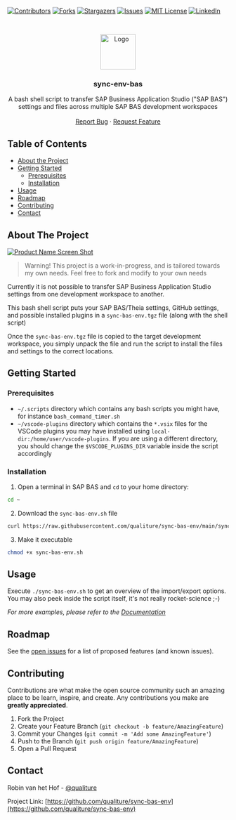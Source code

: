 [![Contributors][contributors-shield]][contributors-url]
[![Forks][forks-shield]][forks-url]
[![Stargazers][stars-shield]][stars-url]
[![Issues][issues-shield]][issues-url]
[![MIT License][license-shield]][license-url]
[![LinkedIn][linkedin-shield]][linkedin-url]



<!-- PROJECT LOGO -->
<br />
<p align="center">
  <a href="https://github.com/qualiture/sync-bas-env">
    <img src="https://cdn2.iconfinder.com/data/icons/network-roundline/512/cloud_settings-512.png" alt="Logo" width="80" height="80">
  </a>

  <h3 align="center">sync-env-bas</h3>

  <p align="center">
    A bash shell script to transfer SAP Business Application Studio ("SAP BAS") settings and files across multiple SAP BAS development workspaces
    <br />
    <br />
    <a href="https://github.com/qualiture/sync-bas-env/issues">Report Bug</a>
    ·
    <a href="https://github.com/qualiture/sync-bas-env/issues">Request Feature</a>
  </p>
</p>



<!-- TABLE OF CONTENTS -->
## Table of Contents

* [About the Project](#about-the-project)
* [Getting Started](#getting-started)
  * [Prerequisites](#prerequisites)
  * [Installation](#installation)
* [Usage](#usage)
* [Roadmap](#roadmap)
* [Contributing](#contributing)
* [Contact](#contact)



<!-- ABOUT THE PROJECT -->
## About The Project

[![Product Name Screen Shot][product-screenshot]](https://blogs.sap.com/wp-content/uploads/2020/07/2020-06-AppStudio-on-SCP.png)

> Warning! This project is a work-in-progress, and is tailored towards my own needs. Feel free to fork and modify to your own needs

Currently it is not possible to transfer SAP Business Application Studio settings from one development workspace to another.

This bash shell script puts your SAP BAS/Theia settings, GitHub settings, and possible installed plugins in a `sync-bas-env.tgz` file (along with the shell script)

Once the `sync-bas-env.tgz` file is copied to the target development workspace, you simply unpack the file and run the script to install the files and settings to the correct locations.

<!-- GETTING STARTED -->
## Getting Started

### Prerequisites

* `~/.scripts` directory which contains any bash scripts you might have, for instance `bash_command_timer.sh`
* `~/vscode-plugins` directory which contains the `*.vsix` files for the VSCode plugins you may have installed using `local-dir:/home/user/vscode-plugins`. If you are using a different directory, you should change the `$VSCODE_PLUGINS_DIR` variable inside the script accordingly

### Installation

1. Open a terminal in SAP BAS and `cd` to your home directory:
```sh
cd ~
```
2. Download the `sync-bas-env.sh` file
```sh
curl https://raw.githubusercontent.com/qualiture/sync-bas-env/main/sync-bas-env.sh -O
```
3. Make it executable
```sh
chmod +x sync-bas-env.sh
```


<!-- USAGE EXAMPLES -->
## Usage

Execute `./sync-bas-env.sh` to get an overview of the import/export options. You may also peek inside the script itself, it's not really rocket-science ;-)

_For more examples, please refer to the [Documentation](https://example.com)_



<!-- ROADMAP -->
## Roadmap

See the [open issues](https://github.com/qualiture/sync-bas-env/issues) for a list of proposed features (and known issues).



<!-- CONTRIBUTING -->
## Contributing

Contributions are what make the open source community such an amazing place to be learn, inspire, and create. Any contributions you make are **greatly appreciated**.

1. Fork the Project
2. Create your Feature Branch (`git checkout -b feature/AmazingFeature`)
3. Commit your Changes (`git commit -m 'Add some AmazingFeature'`)
4. Push to the Branch (`git push origin feature/AmazingFeature`)
5. Open a Pull Request



<!-- CONTACT -->
## Contact

Robin van het Hof - [@qualiture](https://twitter.com/qualiture)

Project Link: [https://github.com/qualiture/sync-bas-env](https://github.com/qualiture/sync-bas-env)




<!-- MARKDOWN LINKS & IMAGES -->
<!-- https://www.markdownguide.org/basic-syntax/#reference-style-links -->
[contributors-shield]: https://img.shields.io/github/contributors/qualiture/sync-bas-env.svg?style=flat-square
[contributors-url]: https://github.com/qualiture/sync-bas-env/graphs/contributors
[forks-shield]: https://img.shields.io/github/forks/qualiture/sync-bas-env.svg?style=flat-square
[forks-url]: https://github.com/qualiture/sync-bas-env/network/members
[stars-shield]: https://img.shields.io/github/stars/qualiture/sync-bas-env.svg?style=flat-square
[stars-url]: https://github.com/qualiture/sync-bas-env/stargazers
[issues-shield]: https://img.shields.io/github/issues/qualiture/sync-bas-env.svg?style=flat-square
[issues-url]: https://github.com/qualiture/sync-bas-env/issues
[license-shield]: https://img.shields.io/github/license/qualiture/sync-bas-env.svg?style=flat-square
[license-url]: https://github.com/qualiture/sync-bas-env/blob/master/LICENSE.txt
[linkedin-shield]: https://img.shields.io/badge/-LinkedIn-black.svg?style=flat-square&logo=linkedin&colorB=555
[linkedin-url]: https://linkedin.com/in/robinvanhethof
[product-screenshot]: https://blogs.sap.com/wp-content/uploads/2020/07/2020-06-AppStudio-on-SCP.png
